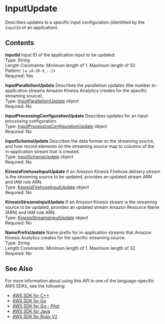 # InputUpdate<a name="API_InputUpdate"></a>

Describes updates to a specific input configuration \(identified by the `InputId` of an application\)\. 

## Contents<a name="API_InputUpdate_Contents"></a>

 **InputId**   <a name="analytics-Type-InputUpdate-InputId"></a>
Input ID of the application input to be updated\.  
Type: String  
Length Constraints: Minimum length of 1\. Maximum length of 50\.  
Pattern: `[a-zA-Z0-9_.-]+`   
Required: Yes

 **InputParallelismUpdate**   <a name="analytics-Type-InputUpdate-InputParallelismUpdate"></a>
Describes the parallelism updates \(the number in\-application streams Amazon Kinesis Analytics creates for the specific streaming source\)\.  
Type: [InputParallelismUpdate](API_InputParallelismUpdate.md) object  
Required: No

 **InputProcessingConfigurationUpdate**   <a name="analytics-Type-InputUpdate-InputProcessingConfigurationUpdate"></a>
Describes updates for an input processing configuration\.  
Type: [InputProcessingConfigurationUpdate](API_InputProcessingConfigurationUpdate.md) object  
Required: No

 **InputSchemaUpdate**   <a name="analytics-Type-InputUpdate-InputSchemaUpdate"></a>
Describes the data format on the streaming source, and how record elements on the streaming source map to columns of the in\-application stream that is created\.  
Type: [InputSchemaUpdate](API_InputSchemaUpdate.md) object  
Required: No

 **KinesisFirehoseInputUpdate**   <a name="analytics-Type-InputUpdate-KinesisFirehoseInputUpdate"></a>
If an Amazon Kinesis Firehose delivery stream is the streaming source to be updated, provides an updated stream ARN and IAM role ARN\.  
Type: [KinesisFirehoseInputUpdate](API_KinesisFirehoseInputUpdate.md) object  
Required: No

 **KinesisStreamsInputUpdate**   <a name="analytics-Type-InputUpdate-KinesisStreamsInputUpdate"></a>
If an Amazon Kinesis stream is the streaming source to be updated, provides an updated stream Amazon Resource Name \(ARN\) and IAM role ARN\.  
Type: [KinesisStreamsInputUpdate](API_KinesisStreamsInputUpdate.md) object  
Required: No

 **NamePrefixUpdate**   <a name="analytics-Type-InputUpdate-NamePrefixUpdate"></a>
Name prefix for in\-application streams that Amazon Kinesis Analytics creates for the specific streaming source\.  
Type: String  
Length Constraints: Minimum length of 1\. Maximum length of 32\.  
Required: No

## See Also<a name="API_InputUpdate_SeeAlso"></a>

For more information about using this API in one of the language\-specific AWS SDKs, see the following:
+  [AWS SDK for C\+\+](https://docs.aws.amazon.com/goto/SdkForCpp/kinesisanalytics-2015-08-14/InputUpdate) 
+  [AWS SDK for Go](https://docs.aws.amazon.com/goto/SdkForGoV1/kinesisanalytics-2015-08-14/InputUpdate) 
+  [AWS SDK for Go \- Pilot](https://docs.aws.amazon.com/goto/SdkForGoPilot/kinesisanalytics-2015-08-14/InputUpdate) 
+  [AWS SDK for Java](https://docs.aws.amazon.com/goto/SdkForJava/kinesisanalytics-2015-08-14/InputUpdate) 
+  [AWS SDK for Ruby V2](https://docs.aws.amazon.com/goto/SdkForRubyV2/kinesisanalytics-2015-08-14/InputUpdate) 